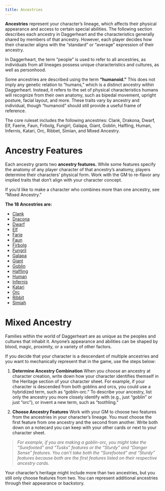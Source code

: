 ```yaml
---
title: Ancestries
---
```


**Ancestries** represent your character’s lineage, which affects their physical appearance and access to certain special abilities. The following section describes each ancestry in Daggerheart and the characteristics generally shared by members of that ancestry. However, each player decides how their character aligns with the “standard” or “average” expression of their ancestry.

In Daggerheart, the term “people” is used to refer to all ancestries, as individuals from all lineages possess unique characteristics and cultures, as well as personhood.

Some ancestries are described using the term **“humanoid.”** This does not imply any genetic relation to “humans,” which is a distinct ancestry within Daggerheart. Instead, it refers to the set of physical characteristics humans will recognize from their own anatomy, such as bipedal movement, upright posture, facial layout, and more. These traits vary by ancestry and individual, though “humanoid” should still provide a useful frame of reference.

The core ruleset includes the following ancestries: Clank, Drakona, Dwarf, Elf, Faerie, Faun, Firbolg, Fungirl, Galapa, Giant, Goblin, Halfling, Human, Infernis, Katari, Orc, Ribbet, Simian, and Mixed Ancestry.

# Ancestry Features

Each ancestry grants two **ancestry features.** While some features specify the anatomy of any player character of that ancestry’s anatomy, players determine their characters’ physical form. Work with the GM to re-flavor any implied traits that don’t align with your character concept.

If you’d like to make a character who combines more than one ancestry, see “Mixed Ancestry.”

**The 18 Ancestries are:**

- [Clank](Clank.md)
- [Dracona](Dracona.md)
- [Dwarf](Dwarf.md)
- [Elf](Elf.md)
- [Farie](Farie.md)
- [Faun](Faun.md)
- [Firbolg](Firbolg.md)
- [Fungril](Fungril.md)
- [Galapa](Galapa.md)
- [Giant](Giant.md)
- [Goblin](Goblin.md)
- [Halfling](Halfling.md)
- [Human](Human.md)
- [Infernis](Infernis.md)
- [Katari](Katari.md)
- [Orc](Orc.md)
- [Ribbit](Ribbit.md)
- [Simiah](Simiah.md)

# Mixed Ancestry

Families within the world of Daggerheart are as unique as the peoples and cultures that inhabit it. Anyone’s appearance and abilities can be shaped by blood, magic, proximity, or a variety of other factors.

If you decide that your character is a descendant of multiple ancestries and you want to mechanically represent that in the game, use the steps below:

1. **Determine Ancestry Combination**
   When you choose an ancestry at character creation, write down how your character identifies themself in the Heritage section of your character sheet. For example, if your character is descended from both goblins and orcs, you could use a hybridized term, such as “goblin-orc.” To describe your ancestry, list only the ancestry you more closely identify with (e.g., just “goblin” or just “orc”), or invent a new term, such as “toothling.”

2. **Choose Ancestry Features**
   Work with your GM to choose two features from the ancestries in your character’s lineage. You must choose the first feature from one ancestry and the second from another. Write both down on a notecard you can keep with your other cards or next to your character sheet.

> *For example, if you are making a goblin-orc, you might take the “Surefooted” and “Tusks” features or the “Sturdy” and “Danger Sense” features. You can’t take both the “Surefooted” and “Sturdy” features because both are the first features listed on their respective ancestry cards.*

Your character’s heritage might include more than two ancestries, but you still only choose features from two. You can represent additional ancestries through their appearance or backstory.

